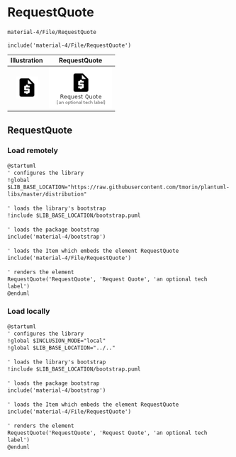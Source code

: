 # RequestQuote


```text
material-4/File/RequestQuote
```

```text
include('material-4/File/RequestQuote')
```



| Illustration | RequestQuote |
| :---: | :---: |
| ![illustration for Illustration](../../material-4/File/RequestQuote.png) | ![illustration for RequestQuote](../../material-4/File/RequestQuote.Local.png) |




## RequestQuote

### Load remotely
```plantuml
@startuml
' configures the library
!global $LIB_BASE_LOCATION="https://raw.githubusercontent.com/tmorin/plantuml-libs/master/distribution"

' loads the library's bootstrap
!include $LIB_BASE_LOCATION/bootstrap.puml

' loads the package bootstrap
include('material-4/bootstrap')

' loads the Item which embeds the element RequestQuote
include('material-4/File/RequestQuote')

' renders the element
RequestQuote('RequestQuote', 'Request Quote', 'an optional tech label')
@enduml
```

### Load locally
```plantuml
@startuml
' configures the library
!global $INCLUSION_MODE="local"
!global $LIB_BASE_LOCATION="../.."

' loads the library's bootstrap
!include $LIB_BASE_LOCATION/bootstrap.puml

' loads the package bootstrap
include('material-4/bootstrap')

' loads the Item which embeds the element RequestQuote
include('material-4/File/RequestQuote')

' renders the element
RequestQuote('RequestQuote', 'Request Quote', 'an optional tech label')
@enduml
```

